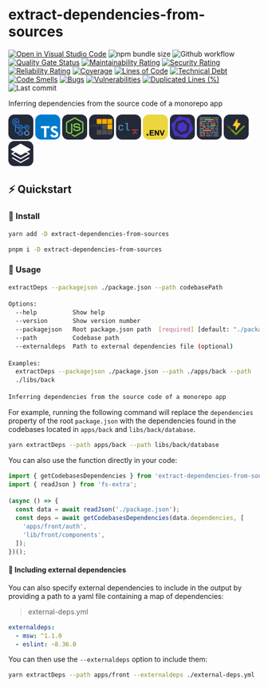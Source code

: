 # extract-dependencies-from-sources

[![Open in Visual Studio Code](https://img.shields.io/static/v1?logo=visualstudiocode&label=&message=Open%20in%20Visual%20Studio%20Code&labelColor=2c2c32&color=007acc&logoColor=007acc)](https://github.dev/jpb06/extract-dependencies-from-sources)
![npm bundle size](https://img.shields.io/bundlephobia/min/extract-dependencies-from-sources)
![Github workflow](https://img.shields.io/github/actions/workflow/status/jpb06/extract-dependencies-from-sources/tests-scan.yml?branch=main&logo=github-actions&label=last%20workflow)
[![Quality Gate Status](https://sonarcloud.io/api/project_badges/measure?project=jpb06_extract-dependencies-from-sources&metric=alert_status)](https://sonarcloud.io/summary/new_code?id=jpb06_extract-dependencies-from-sources)
[![Maintainability Rating](https://sonarcloud.io/api/project_badges/measure?project=jpb06_extract-dependencies-from-sources&metric=sqale_rating)](https://sonarcloud.io/dashboard?id=jpb06_extract-dependencies-from-sources)
[![Security Rating](https://sonarcloud.io/api/project_badges/measure?project=jpb06_extract-dependencies-from-sources&metric=security_rating)](https://sonarcloud.io/dashboard?id=jpb06_extract-dependencies-from-sources)
[![Reliability Rating](https://sonarcloud.io/api/project_badges/measure?project=jpb06_extract-dependencies-from-sources&metric=reliability_rating)](https://sonarcloud.io/dashboard?id=jpb06_extract-dependencies-from-sources)
[![Coverage](https://sonarcloud.io/api/project_badges/measure?project=jpb06_extract-dependencies-from-sources&metric=coverage)](https://sonarcloud.io/dashboard?id=jpb06_extract-dependencies-from-sources)
[![Lines of Code](https://sonarcloud.io/api/project_badges/measure?project=jpb06_extract-dependencies-from-sources&metric=ncloc)](https://sonarcloud.io/summary/new_code?id=jpb06_extract-dependencies-from-sources)
[![Technical Debt](https://sonarcloud.io/api/project_badges/measure?project=jpb06_extract-dependencies-from-sources&metric=sqale_index)](https://sonarcloud.io/summary/new_code?id=jpb06_extract-dependencies-from-sources)
[![Code Smells](https://sonarcloud.io/api/project_badges/measure?project=jpb06_extract-dependencies-from-sources&metric=code_smells)](https://sonarcloud.io/dashboard?id=jpb06_extract-dependencies-from-sources)
[![Bugs](https://sonarcloud.io/api/project_badges/measure?project=jpb06_extract-dependencies-from-sources&metric=bugs)](https://sonarcloud.io/summary/new_code?id=jpb06_extract-dependencies-from-sources)
[![Vulnerabilities](https://sonarcloud.io/api/project_badges/measure?project=jpb06_extract-dependencies-from-sources&metric=vulnerabilities)](https://sonarcloud.io/summary/new_code?id=jpb06_extract-dependencies-from-sources)
[![Duplicated Lines (%)](https://sonarcloud.io/api/project_badges/measure?project=jpb06_extract-dependencies-from-sources&metric=duplicated_lines_density)](https://sonarcloud.io/dashboard?id=jpb06_extract-dependencies-from-sources)
![Last commit](https://img.shields.io/github/last-commit/jpb06/extract-dependencies-from-sources?logo=git)

Inferring dependencies from the source code of a monorepo app

<!-- readme-package-icons start -->

<p align="left"><a href="https://docs.github.com/en/actions" target="_blank"><img height="50" src="https://raw.githubusercontent.com/jpb06/jpb06/master/icons/GithubActions-Dark.svg" /></a>&nbsp;<a href="https://www.typescriptlang.org/docs/" target="_blank"><img height="50" src="https://raw.githubusercontent.com/jpb06/jpb06/master/icons/TypeScript.svg" /></a>&nbsp;<a href="https://nodejs.org/en/docs/" target="_blank"><img height="50" src="https://raw.githubusercontent.com/jpb06/jpb06/master/icons/NodeJS-Dark.svg" /></a>&nbsp;<a href="https://pnpm.io/motivation" target="_blank"><img height="50" src="https://raw.githubusercontent.com/jpb06/jpb06/master/icons/Pnpm-Dark.svg" /></a>&nbsp;<a href="https://github.com/conventional-changelog" target="_blank"><img height="50" src="https://raw.githubusercontent.com/jpb06/jpb06/master/icons/CommitLint.Dark.svg" /></a>&nbsp;<a href="https://github.com/motdotla/dotenv#readme" target="_blank"><img height="50" src="https://raw.githubusercontent.com/jpb06/jpb06/master/icons/Dotenv-Dark.svg" /></a>&nbsp;<a href="https://eslint.org/docs/latest/" target="_blank"><img height="50" src="https://raw.githubusercontent.com/jpb06/jpb06/master/icons/Eslint-Dark.svg" /></a>&nbsp;<a href="https://prettier.io/docs/en/index.html" target="_blank"><img height="50" src="https://raw.githubusercontent.com/jpb06/jpb06/master/icons/Prettier-Dark.svg" /></a>&nbsp;<a href="https://vitest.dev/guide/" target="_blank"><img height="50" src="https://raw.githubusercontent.com/jpb06/jpb06/master/icons/Vitest-Dark.svg" /></a>&nbsp;<a href="https://www.effect.website/docs/quickstart" target="_blank"><img height="50" src="https://raw.githubusercontent.com/jpb06/jpb06/master/icons/Effect-Dark.svg" /></a></p>

<!-- readme-package-icons end -->

## ⚡ Quickstart

### 🔶 Install

```bash
yarn add -D extract-dependencies-from-sources
```

```bash
pnpm i -D extract-dependencies-from-sources
```

### 🔶 Usage

```bash
extractDeps --packagejson ./package.json --path codebasePath

Options:
  --help          Show help                                            [boolean]
  --version       Show version number                                  [boolean]
  --packagejson   Root package.json path  [required] [default: "./package.json"]
  --path          Codebase path                                       [required]
  --externaldeps  Path to external dependencies file (optional)

Examples:
  extractDeps --packagejson ./package.json --path ./apps/back --path
  ./libs/back

Inferring dependencies from the source code of a monorepo app
```

For example, running the following command will replace the `dependencies` property of the root `package.json` with the dependencies found in the codebases located in `apps/back` and `libs/back/database`.

```bash
yarn extractDeps --path apps/back --path libs/back/database
```

You can also use the function directly in your code:

```ts
import { getCodebasesDependencies } from 'extract-dependencies-from-sources';
import { readJson } from 'fs-extra';

(async () => {
  const data = await readJson('./package.json');
  const deps = await getCodebasesDependencies(data.dependencies, [
    'apps/front/auth',
    'lib/front/components',
  ]);
})();
```

#### 🧿 Including external dependencies

You can also specify external dependencies to include in the output by providing a path to a yaml file containing a map of dependencies:

> external-deps.yml

```yaml
externaldeps:
  - msw: ^1.1.0
  - eslint: ~8.36.0
```

You can then use the `--externaldeps` option to include them:

```bash
yarn extractDeps --path apps/front --externaldeps ./external-deps.yml
```
